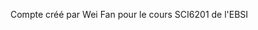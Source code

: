 Compte créé par Wei Fan pour le cours SCI6201 de l'EBSI

<!---
Wei-Fan-SCI6201/Wei-Fan-SCI6201 is a ✨ special ✨ repository because its `README.md` (this file) appears on your GitHub profile.
You can click the Preview link to take a look at your changes.
--->
